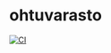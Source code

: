 # ohtuvarasto
[![CI](https://github.com/renvik/ohtuvarasto/actions/workflows/main.yml/badge.svg)](https://github.com/renvik/ohtuvarasto/actions/workflows/main.yml)

